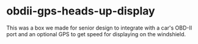 # obdii-gps-heads-up-display
This was a box we made for senior design to integrate with a car's OBD-II port and an optional GPS to get speed for displaying on the windshield.
